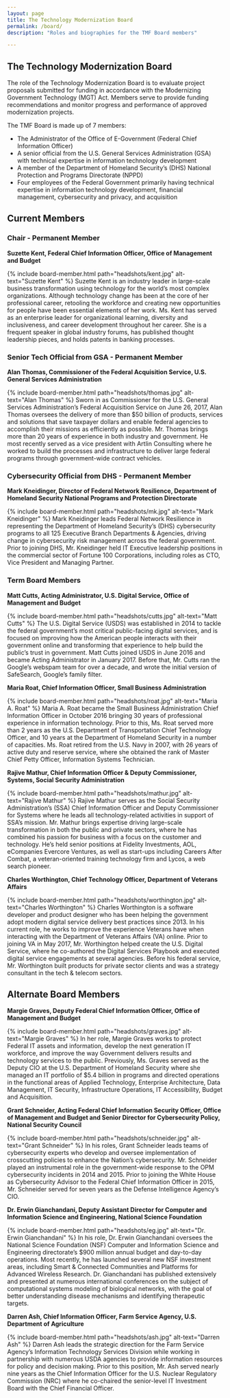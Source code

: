 ```yaml
---
layout: page
title: The Technology Modernization Board
permalink: /board/
description: "Roles and biographies for the TMF Board members"

---
```


## The Technology Modernization Board

The role of the Technology Modernization Board is to evaluate project proposals submitted for funding in accordance with the Modernizing Government Technology (MGT) Act.  Members serve to provide funding recommendations and monitor progress and performance of approved modernization projects.

The TMF Board is made up of 7 members:
- The Administrator of the Office of E-Government (Federal Chief Information Officer)
- A senior official from the U.S. General Services Administration (GSA) with technical expertise in information technology development
- A member of the Department of Homeland Security’s (DHS) National Protection and Programs Directorate (NPPD)
- Four employees of the Federal Government primarily having technical expertise in information technology development, financial management, cybersecurity and privacy, and acquisition

## Current Members

### Chair - Permanent Member

**Suzette Kent, Federal Chief Information Officer, Office of Management and Budget**

{% include board-member.html path="headshots/kent.jpg" alt-text="Suzette Kent" %} Suzette Kent is an industry leader in large-scale business transformation using technology for the world’s most complex organizations. Although technology change has been at the core of her professional career, retooling the workforce and creating new opportunities for people have been essential elements of her work. Ms. Kent has served as an enterprise leader for organizational learning, diversity and inclusiveness, and career development throughout her career. She is a frequent speaker in global industry forums, has published thought leadership pieces, and holds patents in banking processes.

### Senior Tech Official from GSA - Permanent Member

**Alan Thomas, Commissioner of the Federal Acquisition Service, U.S. General Services Administration**

{% include board-member.html path="headshots/thomas.jpg" alt-text="Alan Thomas" %} Sworn in as Commissioner for the U.S. General Services Administration’s Federal Acquisition Service on June 26, 2017, Alan Thomas oversees the delivery of more than $50 billion of products, services and solutions that save taxpayer dollars and enable federal agencies to accomplish their missions as efficiently as possible. Mr. Thomas brings more than 20 years of experience in both industry and government. He most recently served as a vice president with Artlin Consulting where he worked to build the processes and infrastructure to deliver large federal programs through government-wide contract vehicles.

### Cybersecurity Official from DHS - Permanent Member

**Mark Kneidinger, Director of Federal Network Resilience, Department of Homeland Security National Programs and Protection Directorate**

{% include board-member.html path="headshots/mk.jpg" alt-text="Mark Kneidinger" %} Mark Kneidinger leads Federal Network Resilience in representing the Department of Homeland Security’s (DHS) cybersecurity programs to all 125 Executive Branch Departments & Agencies, driving change in cybersecurity risk management across the federal government. Prior to joining DHS, Mr. Kneidinger held IT Executive leadership positions in the commercial sector of Fortune 100 Corporations, including roles as CTO, Vice President and Managing Partner.

### Term Board Members

**Matt Cutts, Acting Administrator, U.S. Digital Service, Office of Management and Budget**

{% include board-member.html path="headshots/cutts.jpg" alt-text="Matt Cutts" %} The U.S. Digital Service (USDS) was established in 2014 to tackle the federal government’s most critical public-facing digital services, and is focused on improving how the American people interacts with their government online and transforming that experience to help build the public’s trust in government. Matt Cutts joined USDS in June 2016 and became Acting Administrator in January 2017. Before that, Mr. Cutts ran the Google’s webspam team for over a decade, and wrote the initial version of SafeSearch, Google’s family filter.

**Maria Roat, Chief Information Officer, Small Business Administration**

{% include board-member.html path="headshots/roat.jpg" alt-text="Maria A. Roat" %} Maria A. Roat became the Small Business Administration Chief Information Officer in October 2016 bringing 30 years of professional experience in information technology. Prior to this, Ms. Roat served more than 2 years as the U.S. Department of Transportation Chief Technology Officer, and 10 years at the Department of Homeland Security in a number of capacities. Ms. Roat retired from the U.S. Navy in 2007, with 26 years of active duty and reserve service, where she obtained the rank of Master Chief Petty Officer, Information Systems Technician.

**Rajive Mathur, Chief Information Officer & Deputy Commissioner, Systems, Social Security Administration**

{% include board-member.html path="headshots/mathur.jpg" alt-text="Rajive Mathur" %} Rajive Mathur serves as the Social Security Administration’s (SSA) Chief Information Officer and Deputy Commissioner for Systems where he leads all technology-related activities in support of SSA’s mission. Mr. Mathur brings expertise driving large-scale transformation in both the public and private sectors, where he has combined his passion for business with a focus on the customer and technology. He’s held senior positions at Fidelity Investments, AOL, eCompanies Evercore Ventures, as well as start-ups including Careers After Combat, a veteran-oriented training technology firm and Lycos, a web search pioneer.

**Charles Worthington, Chief Technology Officer, Department of Veterans Affairs**

{% include board-member.html path="headshots/worthington.jpg" alt-text="Charles Worthington" %} Charles Worthington is a software developer and product designer who has been helping the government adopt modern digital service delivery best practices since 2013. In his current role, he works to improve the experience Veterans have when interacting with the Department of Veterans Affairs (VA) online. Prior to joining VA in May 2017, Mr. Worthington helped create the U.S. Digital Service, where he co-authored the Digital Services Playbook and executed digital service engagements at several agencies. Before his federal service, Mr. Worthington built products for private sector clients and was a strategy consultant in the tech & telecom sectors.

## Alternate Board Members

**Margie Graves, Deputy Federal Chief Information Officer, Office of Management and Budget**

{% include board-member.html path="headshots/graves.jpg" alt-text="Margie Graves" %} In her role, Margie Graves works to protect Federal IT assets and information, develop the next generation IT workforce, and improve the way Government delivers results and technology services to the public. Previously, Ms. Graves served as the Deputy CIO at the U.S. Department of Homeland Security where she managed an IT portfolio of $5.4 billion in programs and directed operations in the functional areas of Applied Technology, Enterprise Architecture, Data Management, IT Security, Infrastructure Operations, IT Accessibility, Budget and Acquisition.

**Grant Schneider, Acting Federal Chief Information Security Officer, Office of Management and Budget and Senior Director for Cybersecurity Policy, National Security Council**

{% include board-member.html path="headshots/schneider.jpg" alt-text="Grant Schneider" %} In his roles, Grant Schneider leads teams of cybersecurity experts who develop and oversee implementation of crosscutting policies to enhance the Nation’s cybersecurity. Mr. Schneider played an instrumental role in the government-wide response to the OPM cybersecurity incidents in 2014 and 2015. Prior to joining the White House as Cybersecurity Advisor to the Federal Chief Information Officer in 2015, Mr. Schneider served for seven years as the Defense Intelligence Agency’s CIO.

**Dr. Erwin Gianchandani, Deputy Assistant Director for Computer and Information Science and Engineering, National Science Foundation**

{% include board-member.html path="headshots/eg.jpg" alt-text="Dr. Erwin Gianchandani" %} In his role, Dr. Erwin Gianchandani oversees the National Science Foundation (NSF) Computer and Information Science and Engineering directorate’s $900 million annual budget and day-to-day operations. Most recently, he has launched several new NSF investment areas, including Smart & Connected Communities and Platforms for Advanced Wireless Research. Dr. Gianchandani has published extensively and presented at numerous international conferences on the subject of computational systems modeling of biological networks, with the goal of better understanding disease mechanisms and identifying therapeutic targets.

**Darren Ash, Chief Information Officer, Farm Service Agency, U.S. Department of Agriculture**

{% include board-member.html path="headshots/ash.jpg" alt-text="Darren Ash" %} Darren Ash leads the strategic direction for the Farm Service Agency’s Information Technology Services Division while working in partnership with numerous USDA agencies to provide information resources for policy and decision making. Prior to this position, Mr. Ash served nearly nine years as the Chief Information Officer for the U.S. Nuclear Regulatory Commission (NRC) where he co-chaired the senior-level IT Investment Board with the Chief Financial Officer.
